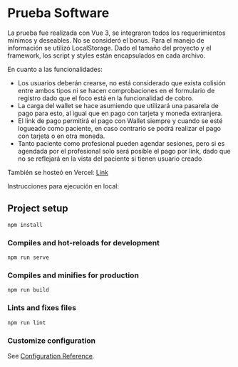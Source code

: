 # Prueba Software

La prueba fue realizada con Vue 3, se integraron todos los requerimientos minimos y deseables. No se consideró el bonus.
Para el manejo de información se utilizó LocalStorage.
Dado el tamaño del proyecto y el framework, los script y styles están encapsulados en cada archivo.

En cuanto a las funcionalidades:

- Los usuarios deberán crearse, no está considerado que exista colisión entre ambos tipos ni se hacen comprobaciones en el formulario de registro dado que el foco está en la funcionalidad de cobro.
- La carga del wallet se hace asumiendo que utilizará una pasarela de pago para esto, al igual que en pago con tarjeta y moneda extranjera.
- El link de pago permitirá el pago con Wallet siempre y cuando se esté logueado como paciente, en caso contrario se podrá realizar el pago con tarjeta o en otra moneda.
- Tanto paciente como profesional pueden agendar sesiones, pero si es agendada por el profesional solo será posible el pago por link, dado que no se reflejará en la vista del paciente si tienen usuario creado

También se hosteó en Vercel: [Link](https://enc-payment.vercel.app/)

Instrucciones para ejecución en local:

## Project setup
```
npm install
```

### Compiles and hot-reloads for development
```
npm run serve
```

### Compiles and minifies for production
```
npm run build
```

### Lints and fixes files
```
npm run lint
```

### Customize configuration
See [Configuration Reference](https://cli.vuejs.org/config/).
